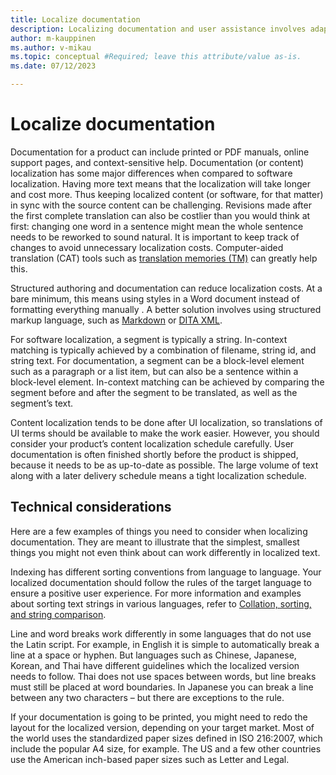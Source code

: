 ```yaml
---
title: Localize documentation
description: Localizing documentation and user assistance involves adapting and translating your existing content. Recycling existing translation involves additional challenges.
author: m-kauppinen
ms.author: v-mikau
ms.topic: conceptual #Required; leave this attribute/value as-is.
ms.date: 07/12/2023

---
```


# Localize documentation

Documentation for a product can include printed or PDF manuals, online support pages, and context-sensitive help. Documentation (or content) localization has some major differences when compared to software localization.  Having more text means that the localization will take longer and cost more. Thus keeping localized content (or software, for that matter) in sync with the source content can be challenging. Revisions made after the first complete translation can also be costlier than you would think at first: changing one word in a sentence might mean the whole sentence needs to be reworked to sound natural. It is important to keep track of changes to avoid unnecessary localization costs. Computer-aided translation (CAT) tools such as [translation memories (TM)](translation-memories.md) can greatly help this.

Structured authoring and documentation can reduce localization costs. At a bare minimum, this means using styles in a Word document instead of formatting everything manually . A better solution involves using structured markup language, such as [Markdown](https://www.markdownguide.org/) or [DITA XML](https://www.xml.com/articles/2017/01/19/what-dita/).

For software localization, a segment is typically a string. In-context matching is typically achieved by a combination of filename, string id, and string text. For documentation, a segment can be a block-level element such as a paragraph or a list item, but can also be a sentence within a block-level element. In-context matching can be achieved by comparing the segment before and after the segment to be translated, as well as the segment’s text.

Content localization tends to be done after UI localization, so translations of UI terms should be available to make the work easier. However, you should consider your product’s content localization schedule carefully. User documentation is often finished shortly before the product is shipped, because it needs to be as up-to-date as possible. The large volume of text along with a later delivery schedule means a tight localization schedule.

## Technical considerations

Here are a few examples of things you need to consider when localizing documentation. They are meant to illustrate that the simplest, smallest things you might not even think about can work differently in localized text.

Indexing has different sorting conventions from language to language. Your localized documentation should follow the rules of the target language to ensure a positive user experience. For more information and examples about sorting text strings in various languages, refer to [Collation, sorting, and string comparison](../locale/sorting-and-string-comparison.md).

Line and word breaks  work differently in some languages that do not use the Latin script. For example, in English it is simple to automatically break a line at a space or hyphen. But languages such as Chinese, Japanese, Korean, and Thai have different guidelines which the localized version needs to follow. Thai does not use spaces between words, but line breaks must still be placed at word boundaries. In Japanese you can break a line between any two characters – but there are exceptions to the rule.

If your documentation is going to be printed, you might need to redo the layout for the localized version, depending on your target market. Most of the world uses the standardized paper sizes defined in ISO 216:2007, which include the popular A4 size, for example. The US and a few other countries use the American inch-based paper sizes such as Letter and Legal.
